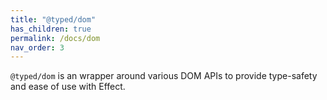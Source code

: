 ```yaml
---
title: "@typed/dom"
has_children: true
permalink: /docs/dom
nav_order: 3
---
```


`@typed/dom` is an wrapper around various DOM APIs to provide type-safety and ease of use with Effect.
